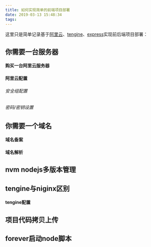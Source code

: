 ```yaml
---
title: 如何实现简单的前端项目部署
date: 2019-03-13 15:48:34
tags:
---
```


这里只是简单记录基于[阿里云](https://www.aliyun.com/)、[tengine](http://tengine.taobao.org/)、[express](http://www.runoob.com/nodejs/nodejs-express-framework.html)实现前后端项目部署：

## 你需要一台服务器

#### 购买一台阿里云服务器

#### 阿里云配置

###### 安全组配置

###### 密码/密钥设置

## 你需要一个域名

#### 域名备案

#### 域名解析

## nvm nodejs多版本管理

## tengine与niginx区别

#### tengine配置

## 项目代码拷贝上传

## forever启动node脚本
